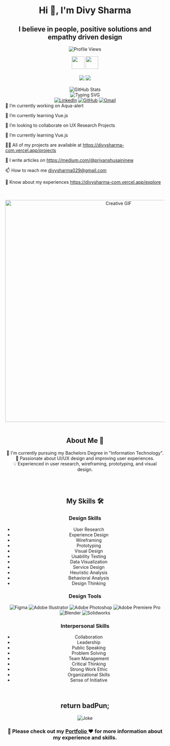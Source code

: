 <h1 align="center">Hi 👋, I'm Divy Sharma </h1>
<h2 align="center">I believe in people, positive solutions and
empathy driven
design</h2>

<p align="center">
  <img src="https://komarev.com/ghpvc/?username=divysharma7&label=Profile%20views&color=0e75b6&style=flat" alt="Profile Views" />
</p>

<div align="center">
  <img height="40px" src="https://img.shields.io/badge/-Divy-109c5b?&style=for-the-badge&logoWidth=50"/>
  <img height="40px" src="https://img.shields.io/badge/-Sharma-024023?&style=for-the-badge&logoWidth=50"/>
</div>

<br>

<div align="center">
  <img src="https://img.shields.io/badge/-UI%2FUX%20Designer-109c5b?&style=for-the-badge&logoWidth=50"/>
  <img src="https://img.shields.io/badge/-Research%20Intern-024023?&style=for-the-badge&logoWidth=50"/>
</div>

<br>

<div align="center">
  <img src="https://github-readme-stats.vercel.app/api?username=divysharma7&show_icons=true&theme=dracula" alt="GitHub Stats" />
</div>

<div align="center">
  <img src="https://readme-typing-svg.herokuapp.com?color=109c5b&size=32&center=true&vCenter=true&width=600&height=50&lines=Hi+there+I'm+Divy+%F0%9F%91%8B;UX+Researcher;Product+Designer;Problem+Solver;Traveller;Footballer" alt="Typing SVG" />
</div> 

<div align="center">
  <a href="https://www.linkedin.com/in/divy-sharma-243748216/"><img src="https://img.shields.io/badge/LinkedIn-0077B5?style=for-the-badge&logo=linkedin&logoColor=white" alt="LinkedIn" /></a>
  <a href="https://github.com/divysharma7"><img src="https://img.shields.io/badge/GitHub-181717?style=for-the-badge&logo=github&logoColor=white" alt="GitHub" /></a>
  <a href="mailto:divysharma029@gmail.com"><img src="https://img.shields.io/badge/Gmail-D14836?style=for-the-badge&logo=gmail&logoColor=white" alt="Gmail" /></a>
</div>

<div align="left">  
🔭 I’m currently working on Aqua-alert

🌱 I’m currently learning Vue.js

👯 I’m looking to collaborate on UX Research Projects

🌱 I’m currently learning Vue.js

👨‍💻 All of my projects are available at https://divysharma-com.vercel.app/projects

📝 I write articles on https://medium.com/@priyanshusaininew

📫 How to reach me divysharma029@gmail.com

📄 Know about my experiences https://divysharma-com.vercel.app/explore
</div>
<br>
<br>

<div align="center">
  <img src="https://i.pinimg.com/originals/eb/50/87/eb50875a68b04b0480fa929af2c7547c.gif" width="700px" alt="Creative GIF" />
</div>

<br>

<h2 align="center">About Me 🚀</h2>
<p align="center">
  👦 I'm currently pursuing my Bachelors Degree in "Information Technology".<br>
  🎨 Passionate about UI/UX design and improving user experiences.<br>
  💡 Experienced in user research, wireframing, prototyping, and visual design.<br>
</p>

<br>
<br>

<h2 align="center">My Skills 🛠️</h2>
<div align="center">
        
### Design Skills
- User Research
- Experience Design
- Wireframing
- Prototyping
- Visual Design
- Usability Testing
- Data Visualization
- Service Design
- Heuristic Analysis
- Behavioral Analysis
- Design Thinking

### Design Tools
![Figma](https://img.shields.io/badge/figma-%23F24E1E.svg?style=for-the-badge&logo=figma&logoColor=white)
![Adobe Illustrator](https://img.shields.io/badge/adobe%20illustrator-%23FF9A00.svg?style=for-the-badge&logo=adobe%20illustrator&logoColor=white)
![Adobe Photoshop](https://img.shields.io/badge/adobe%20photoshop-%2331A8FF.svg?style=for-the-badge&logo=adobe%20photoshop&logoColor=white)
![Adobe Premiere Pro](https://img.shields.io/badge/Adobe%20Premiere%20Pro-9999FF.svg?style=for-the-badge&logo=Adobe%20Premiere%20Pro&logoColor=white)
![Blender](https://img.shields.io/badge/blender-%23F5792A.svg?style=for-the-badge&logo=blender&logoColor=white)
![Solidworks](https://img.shields.io/badge/solidworks-%23F24E1E.svg?style=for-the-badge&logo=solidworks&logoColor=white)

### Interpersonal Skills
- Collaboration
- Leadership
- Public Speaking
- Problem Solving
- Team Management
- Critical Thinking
- Strong Work Ethic
- Organizational Skills
- Sense of Initiative

</div>

<br>

<!-- Jokes of the Day -->
<h2 align="center">return badPun;</h2>
<p align="center">
  <img src="https://readme-jokes.vercel.app/api" alt="Joke" />
</p>

<div align="center">
  <h3> 📄  Please check out my <a href="https://divysharma-com.vercel.app/"> Portfolio </a> ❤️ for more information about my experience and skills.</h3>
</div>
